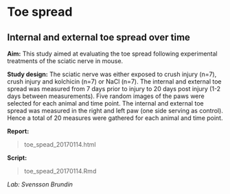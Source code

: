 # Toe spread

## Internal and external toe spread over time  

**Aim:** This study aimed at evaluating the toe spread following experimental treatments of the sciatic nerve in mouse.   

**Study design:** The sciatic nerve was either exposed to crush injury (n=7), crush injury and kolchicin (n=7) or NaCl (n=7). The internal and external toe spread was measured from 7 days prior to injury to 20 days post injury (1-2 days between measurements). Five random images of the paws were selected for each animal and time point. The internal and external toe spread was measured in the right and left paw (one side serving as control). Hence a total of 20 measures were gathered for each animal and time point.   

**Report:**  

> toe_spead_20170114.html

**Script:**  

> toe_spead_20170114.Rmd

*Lab: Svensson Brundin*

